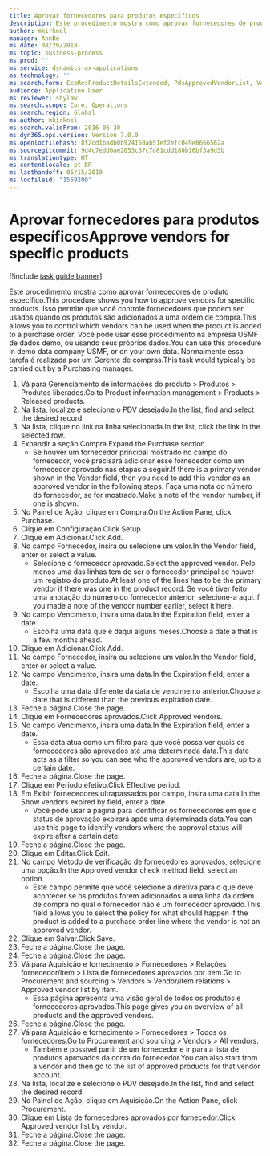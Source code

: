 ```yaml
---
title: Aprovar fornecedores para produtos específicos
description: Este procedimento mostra como aprovar fornecedores de produto específico.
author: mkirknel
manager: AnnBe
ms.date: 08/29/2018
ms.topic: business-process
ms.prod: ''
ms.service: dynamics-ax-applications
ms.technology: ''
ms.search.form: EcoResProductDetailsExtended, PdsApprovedVendorList, VendTable
audience: Application User
ms.reviewer: shylaw
ms.search.scope: Core, Operations
ms.search.region: Global
ms.author: mkirknel
ms.search.validFrom: 2016-06-30
ms.dyn365.ops.version: Version 7.0.0
ms.openlocfilehash: 8f2cd1badb0b924150ab51ef2efc049e6666562a
ms.sourcegitcommit: 9d4c7edd0ae2053c37c7d81cdd180b16bf3a9d3b
ms.translationtype: HT
ms.contentlocale: pt-BR
ms.lasthandoff: 05/15/2019
ms.locfileid: "1559200"
---
```

# <a name="approve-vendors-for-specific-products"></a><span data-ttu-id="8ef6c-103">Aprovar fornecedores para produtos específicos</span><span class="sxs-lookup"><span data-stu-id="8ef6c-103">Approve vendors for specific products</span></span>

[!include [task guide banner](../../includes/task-guide-banner.md)]

<span data-ttu-id="8ef6c-104">Este procedimento mostra como aprovar fornecedores de produto específico.</span><span class="sxs-lookup"><span data-stu-id="8ef6c-104">This procedure shows you how to approve vendors for specific products.</span></span> <span data-ttu-id="8ef6c-105">Isso permite que você controle fornecedores que podem ser usados quando os produtos são adicionados a uma ordem de compra.</span><span class="sxs-lookup"><span data-stu-id="8ef6c-105">This allows you to control which vendors can be used when the product is added to a purchase order.</span></span> <span data-ttu-id="8ef6c-106">Você pode usar esse procedimento na empresa USMF de dados demo, ou usando seus próprios dados.</span><span class="sxs-lookup"><span data-stu-id="8ef6c-106">You can use this procedure in demo data company USMF, or on your own data.</span></span> <span data-ttu-id="8ef6c-107">Normalmente essa tarefa é realizada por um Gerente de compras.</span><span class="sxs-lookup"><span data-stu-id="8ef6c-107">This task would typically be carried out by a Purchasing manager.</span></span>

1. <span data-ttu-id="8ef6c-108">Vá para Gerenciamento de informações do produto > Produtos > Produtos liberados.</span><span class="sxs-lookup"><span data-stu-id="8ef6c-108">Go to Product information management > Products > Released products.</span></span>
2. <span data-ttu-id="8ef6c-109">Na lista, localize e selecione o PDV desejado.</span><span class="sxs-lookup"><span data-stu-id="8ef6c-109">In the list, find and select the desired record.</span></span>
3. <span data-ttu-id="8ef6c-110">Na lista, clique no link na linha selecionada.</span><span class="sxs-lookup"><span data-stu-id="8ef6c-110">In the list, click the link in the selected row.</span></span>
4. <span data-ttu-id="8ef6c-111">Expandir a seção Compra.</span><span class="sxs-lookup"><span data-stu-id="8ef6c-111">Expand the Purchase section.</span></span>
    * <span data-ttu-id="8ef6c-112">Se houver um fornecedor principal mostrado no campo do fornecedor, você precisará adicionar esse fornecedor como um fornecedor aprovado nas etapas a seguir.</span><span class="sxs-lookup"><span data-stu-id="8ef6c-112">If there is a primary vendor shown in the Vendor field, then you need to add this vendor as an approved vendor in the following steps.</span></span> <span data-ttu-id="8ef6c-113">Faça uma nota do número do fornecedor, se for mostrado.</span><span class="sxs-lookup"><span data-stu-id="8ef6c-113">Make a note of the vendor number, if one is shown.</span></span>  
5. <span data-ttu-id="8ef6c-114">No Painel de Ação, clique em Compra.</span><span class="sxs-lookup"><span data-stu-id="8ef6c-114">On the Action Pane, click Purchase.</span></span>
6. <span data-ttu-id="8ef6c-115">Clique em Configuração.</span><span class="sxs-lookup"><span data-stu-id="8ef6c-115">Click Setup.</span></span>
7. <span data-ttu-id="8ef6c-116">Clique em Adicionar.</span><span class="sxs-lookup"><span data-stu-id="8ef6c-116">Click Add.</span></span>
8. <span data-ttu-id="8ef6c-117">No campo Fornecedor, insira ou selecione um valor.</span><span class="sxs-lookup"><span data-stu-id="8ef6c-117">In the Vendor field, enter or select a value.</span></span>
    * <span data-ttu-id="8ef6c-118">Selecione o fornecedor aprovado.</span><span class="sxs-lookup"><span data-stu-id="8ef6c-118">Select the approved vendor.</span></span> <span data-ttu-id="8ef6c-119">Pelo menos uma das linhas tem de ser o fornecedor principal se houver um registro do produto.</span><span class="sxs-lookup"><span data-stu-id="8ef6c-119">At least one of the lines has to be the primary vendor if there was one in the product record.</span></span> <span data-ttu-id="8ef6c-120">Se você tiver feito uma anotação do número do fornecedor anterior, selecione-a aqui.</span><span class="sxs-lookup"><span data-stu-id="8ef6c-120">If you made a note of the vendor number earlier, select it here.</span></span>  
9. <span data-ttu-id="8ef6c-121">No campo Vencimento, insira uma data.</span><span class="sxs-lookup"><span data-stu-id="8ef6c-121">In the Expiration field, enter a date.</span></span>
    * <span data-ttu-id="8ef6c-122">Escolha uma data que é daqui alguns meses.</span><span class="sxs-lookup"><span data-stu-id="8ef6c-122">Choose a date a that is a few months ahead.</span></span>  
10. <span data-ttu-id="8ef6c-123">Clique em Adicionar.</span><span class="sxs-lookup"><span data-stu-id="8ef6c-123">Click Add.</span></span>
11. <span data-ttu-id="8ef6c-124">No campo Fornecedor, insira ou selecione um valor.</span><span class="sxs-lookup"><span data-stu-id="8ef6c-124">In the Vendor field, enter or select a value.</span></span>
12. <span data-ttu-id="8ef6c-125">No campo Vencimento, insira uma data.</span><span class="sxs-lookup"><span data-stu-id="8ef6c-125">In the Expiration field, enter a date.</span></span>
    * <span data-ttu-id="8ef6c-126">Escolha uma data diferente da data de vencimento anterior.</span><span class="sxs-lookup"><span data-stu-id="8ef6c-126">Choose a date that is different than the previous expiration date.</span></span>  
13. <span data-ttu-id="8ef6c-127">Feche a página.</span><span class="sxs-lookup"><span data-stu-id="8ef6c-127">Close the page.</span></span>
14. <span data-ttu-id="8ef6c-128">Clique em Fornecedores aprovados.</span><span class="sxs-lookup"><span data-stu-id="8ef6c-128">Click Approved vendors.</span></span>
15. <span data-ttu-id="8ef6c-129">No campo Vencimento, insira uma data.</span><span class="sxs-lookup"><span data-stu-id="8ef6c-129">In the Expiration field, enter a date.</span></span>
    * <span data-ttu-id="8ef6c-130">Essa data atua como um filtro para que você possa ver quais os fornecedores são aprovados até uma determinada data.</span><span class="sxs-lookup"><span data-stu-id="8ef6c-130">This date acts as a filter so you can see who the approved vendors are, up to a certain date.</span></span>  
16. <span data-ttu-id="8ef6c-131">Feche a página.</span><span class="sxs-lookup"><span data-stu-id="8ef6c-131">Close the page.</span></span>
17. <span data-ttu-id="8ef6c-132">Clique em Período efetivo.</span><span class="sxs-lookup"><span data-stu-id="8ef6c-132">Click Effective period.</span></span>
18. <span data-ttu-id="8ef6c-133">Em Exibir fornecedores ultrapassados por campo, insira uma data.</span><span class="sxs-lookup"><span data-stu-id="8ef6c-133">In the Show vendors expired by field, enter a date.</span></span>
    * <span data-ttu-id="8ef6c-134">Você pode usar a página para identificar os fornecedores em que o status de aprovação expirará após uma determinada data.</span><span class="sxs-lookup"><span data-stu-id="8ef6c-134">You can use this page to identify vendors where the approval status will expire after a certain date.</span></span>  
19. <span data-ttu-id="8ef6c-135">Feche a página.</span><span class="sxs-lookup"><span data-stu-id="8ef6c-135">Close the page.</span></span>
20. <span data-ttu-id="8ef6c-136">Clique em Editar.</span><span class="sxs-lookup"><span data-stu-id="8ef6c-136">Click Edit.</span></span>
21. <span data-ttu-id="8ef6c-137">No campo Método de verificação de fornecedores aprovados, selecione uma opção.</span><span class="sxs-lookup"><span data-stu-id="8ef6c-137">In the Approved vendor check method field, select an option.</span></span>
    * <span data-ttu-id="8ef6c-138">Este campo permite que você selecione a diretiva para o que deve acontecer se os produtos forem adicionados a uma linha da ordem de compra no qual o fornecedor não é um fornecedor aprovado.</span><span class="sxs-lookup"><span data-stu-id="8ef6c-138">This field allows you to select the policy for what should happen if the product is added to a purchase order line where the vendor is not an approved vendor.</span></span>  
22. <span data-ttu-id="8ef6c-139">Clique em Salvar.</span><span class="sxs-lookup"><span data-stu-id="8ef6c-139">Click Save.</span></span>
23. <span data-ttu-id="8ef6c-140">Feche a página.</span><span class="sxs-lookup"><span data-stu-id="8ef6c-140">Close the page.</span></span>
24. <span data-ttu-id="8ef6c-141">Feche a página.</span><span class="sxs-lookup"><span data-stu-id="8ef6c-141">Close the page.</span></span>
25. <span data-ttu-id="8ef6c-142">Vá para Aquisição e fornecimento > Fornecedores > Relações fornecedor/item > Lista de fornecedores aprovados por item.</span><span class="sxs-lookup"><span data-stu-id="8ef6c-142">Go to Procurement and sourcing > Vendors > Vendor/item relations > Approved vendor list by item.</span></span>
    * <span data-ttu-id="8ef6c-143">Essa página apresenta uma visão geral de todos os produtos e fornecedores aprovados.</span><span class="sxs-lookup"><span data-stu-id="8ef6c-143">This page gives you an overview of all products and the approved vendors.</span></span>  
26. <span data-ttu-id="8ef6c-144">Feche a página.</span><span class="sxs-lookup"><span data-stu-id="8ef6c-144">Close the page.</span></span>
27. <span data-ttu-id="8ef6c-145">Vá para Aquisição e fornecimento > Fornecedores > Todos os fornecedores.</span><span class="sxs-lookup"><span data-stu-id="8ef6c-145">Go to Procurement and sourcing > Vendors > All vendors.</span></span>
    * <span data-ttu-id="8ef6c-146">Também é possível partir de um fornecedor e ir para a lista de produtos aprovados da conta do fornecedor.</span><span class="sxs-lookup"><span data-stu-id="8ef6c-146">You can also start from a vendor and then go to the list of approved products for that vendor account.</span></span>  
28. <span data-ttu-id="8ef6c-147">Na lista, localize e selecione o PDV desejado.</span><span class="sxs-lookup"><span data-stu-id="8ef6c-147">In the list, find and select the desired record.</span></span>
29. <span data-ttu-id="8ef6c-148">No Painel de Ação, clique em Aquisição.</span><span class="sxs-lookup"><span data-stu-id="8ef6c-148">On the Action Pane, click Procurement.</span></span>
30. <span data-ttu-id="8ef6c-149">Clique em Lista de fornecedores aprovados por fornecedor.</span><span class="sxs-lookup"><span data-stu-id="8ef6c-149">Click Approved vendor list by vendor.</span></span>
31. <span data-ttu-id="8ef6c-150">Feche a página.</span><span class="sxs-lookup"><span data-stu-id="8ef6c-150">Close the page.</span></span>
32. <span data-ttu-id="8ef6c-151">Feche a página.</span><span class="sxs-lookup"><span data-stu-id="8ef6c-151">Close the page.</span></span>

